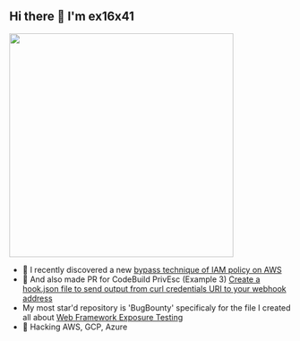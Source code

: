 ## Hi there 👋 I'm ex16x41

<img width=400 src='https://github-readme-stats.vercel.app/api?username=ex16x41&theme=vue-dark&show_icons=true&hide_border=false&count_private=false' />

- 🔭 I recently discovered a new [bypass technique of IAM policy on AWS](https://cloud.hacktricks.wiki/en/pentesting-cloud/aws-security/aws-post-exploitation/aws-sts-post-exploitation.html#bypass-user-agent-restrictions-from-python)
- 🔭 And also made PR for CodeBuild PrivEsc (Example 3) [Create a hook.json file to send output from curl credentials URI to your webhook address](https://cloud.hacktricks.wiki/en/pentesting-cloud/aws-security/aws-privilege-escalation/aws-codebuild-privesc.html#iampassrole-codebuildcreateproject-codebuildstartbuild--codebuildstartbuildbatch)
- My most star'd repository is 'BugBounty' specificaly for the file I created all about [Web Framework Exposure Testing](https://github.com/ex16x41/bugbounty/blob/main/WEB/WEB-FRAMEWORKS/WebFrameworks-Exposures.md) 
- 🌱 Hacking AWS, GCP, Azure
